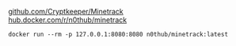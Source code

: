 [github.com/Cryptkeeper/Minetrack](https://github.com/Cryptkeeper/Minetrack)  
[hub.docker.com/r/n0thub/minetrack](https://hub.docker.com/r/n0thub/minetrack)

```
docker run --rm -p 127.0.0.1:8080:8080 n0thub/minetrack:latest
```
